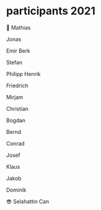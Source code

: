 # participants 2021

:snail: Mathias

Jonas

Emir Berk

Stefan

Philipp Henrik

Friedrich

Mirjam

Christian

Bogdan

Bernd

Conrad

Josef

Klaus

Jakob

Dominik

:sunglasses: Selahattin Can
